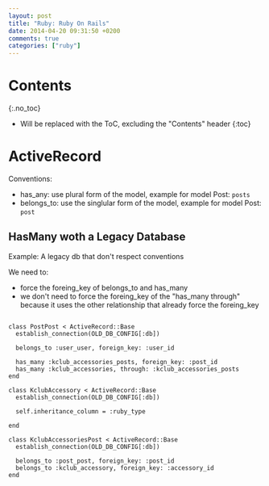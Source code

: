 ```yaml
---
layout: post
title: "Ruby: Ruby On Rails"
date: 2014-04-20 09:31:50 +0200
comments: true
categories: ["ruby"]
---
```


# Contents
{:.no_toc}

* Will be replaced with the ToC, excluding the "Contents" header
{:toc}

# ActiveRecord


Conventions:

* has_any: use plural form of the model, example for model Post: `posts` 
* belongs_to: use the singlular form of the model, example for model Post: `post`

## HasMany woth a Legacy Database

Example: A legacy db that don't respect conventions

We need to:

* force the foreing_key of belongs_to and has_many
* we don't need to force the foreing_key of the "has_many through" because it uses the other relationship that already force the foreing_key

~~~

class PostPost < ActiveRecord::Base
  establish_connection(OLD_DB_CONFIG[:db])  
  
  belongs_to :user_user, foreign_key: :user_id
  
  has_many :kclub_accessories_posts, foreign_key: :post_id 
  has_many :kclub_accessories, through: :kclub_accessories_posts 
end

class KclubAccessory < ActiveRecord::Base
  establish_connection(OLD_DB_CONFIG[:db])
  
  self.inheritance_column = :ruby_type
  
end

class KclubAccessoriesPost < ActiveRecord::Base
  establish_connection(OLD_DB_CONFIG[:db])  
  
  belongs_to :post_post, foreign_key: :post_id
  belongs_to :kclub_accessory, foreign_key: :accessory_id
end

~~~
